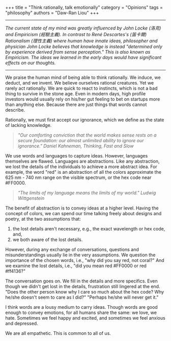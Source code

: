 +++
title = "Think rationally, talk emotionally"
category = "Opinions"
tags = "philosophy"
authors = "Daw-Ran Liou"
+++


---

_The current state of my mind was greatly influenced by John Locke (洛克)
and Empiricism (經驗主義).
In contrast to René Descartes's (笛卡爾) Rationalism (理性主義)
where human have innate ideas, philosopher and physician
John Locke believes that knowledge is instead
"determined only by experience derived from sense perception."
This is also known as Empiricism.
The ideas we learned in the early days would have significant effects on our thoughts._

---

We praise the human mind of being able to think rationally.
We induce, we deduct, and we invent. We believe ourselves rational creatures.
Yet we rarely act rationally. We are quick to react to instincts,
which is not a bad thing to survive in the stone age. Even in modern days,
high profile investors would usually rely on his/her gut feeling
to bet on startups more than anything else. Because there are just
things that words cannot describe.

Rationally, we must first accept our ignorance, which we define as the state of lacking knowledge.

> _"Our comforting conviction that the world makes sense rests on a secure foundation: our almost unlimited ability to ignore our ignorance." Daniel Kahneman, Thinking, Fast and Slow_

We use words and languages to capture ideas. However, languages themselves are flawed.
Languages are abstractions. Like any abstraction, we lost the details
of the individuals to achieve a more abstract idea. For example, the word "red"
is an abstraction of all the colors approximate the 625 nm - 740 nm range on the visible spectrum,
or the hex code near #FF0000.

> _"The limits of my language means the limits of my world." Ludwig Wittgenstein_

The benefit of abstraction is to convey ideas at a higher level.
Having the concept of colors, we can spend our time talking freely about designs and
poetry, at the two assumptions that:

1. the lost details aren't necessary, e.g., the exact wavelength or hex code, and,
1. we both aware of the lost details.

However, during any exchange of conversations, questions and misunderstandings usually
lie in the very assumptions. We question the importance of the chosen words, i.e., "why
did you say red, not coral?" And we examine the lost details, i.e., "did you mean red #FF0000 or red #ff4136?"

The conversation goes on. We fill in the details and more specifics.
Even though we didn't get lost in the details,
frustration still lingered at the end. "Does the other person
know why I care so much about the hex code? Why he/she doesn't seem to
care as I did?" "Perhaps he/she will never get it."

I think words are a lousy medium to carry ideas. Though words are good enough to
convey emotions, for all humans share the same: we love, we hate.
Sometimes we feel happy and excited, and sometimes we feel anxious and depressed.

We are all empathetic. This is common to all of us.
